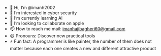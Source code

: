 - 👋 Hi, I’m @imanh2002
- 👀 I’m interested in cyber security
- 🌱 I’m currently learning AI
- 💞️ I’m looking to collaborate on apple
- 📫 How to reach me mail: imanhajibagheri60@gmail.com
- 😄 Pronouns: Discover new practical tools
- ⚡ Fun fact: A programmer is like painter, the number of them does not matter because each one creates a new and different attractive product

<!---
imanh2002/imanh2002 is a ✨ special ✨ repository because its `README.md` (this file) appears on your GitHub profile.
You can click the Preview link to take a look at your changes.
--->

